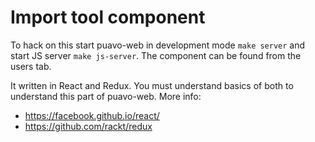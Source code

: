 
# Import tool component

To hack on this start puavo-web in development mode `make server` and start JS server `make js-server`.
The component can be found from the users tab.


It written in React and Redux. You must understand basics of both to understand this part of puavo-web. More info:


- https://facebook.github.io/react/
- https://github.com/rackt/redux
